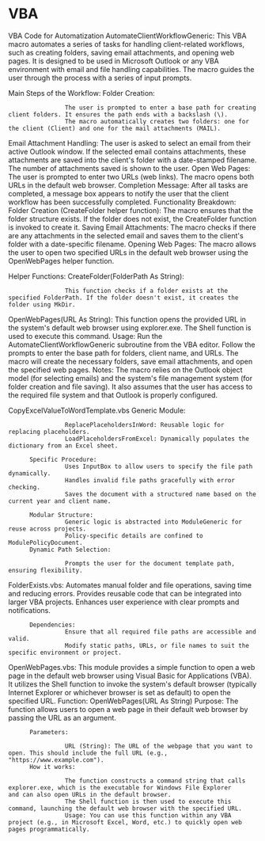 # VBA
VBA Code for Automatization
AutomateClientWorkflowGeneric: 
          This VBA macro automates a series of tasks for handling client-related workflows, such as creating folders, saving email                  attachments, and opening web pages. It is designed to be used in Microsoft Outlook or any VBA environment with email and file             handling capabilities. The macro guides the user through the process with a series of input prompts.

Main Steps of the Workflow:
          Folder Creation:

                    The user is prompted to enter a base path for creating client folders. It ensures the path ends with a backslash (\).
                    The macro automatically creates two folders: one for the client (Client) and one for the mail attachments (MAIL).
                    
Email Attachment Handling:
                    The user is asked to select an email from their active Outlook window.
                    If the selected email contains attachments, these attachments are saved into the client's folder with a date-stamped                      filename. The number of attachments saved is shown to the user.
Open Web Pages:
                    The user is prompted to enter two URLs (web links). The macro opens both URLs in the default web browser.
Completion Message:
                    After all tasks are completed, a message box appears to notify the user that the client workflow has been                                 successfully completed.
Functionality Breakdown:
                    Folder Creation (CreateFolder helper function):
                    The macro ensures that the folder structure exists. If the folder does not exist, the CreateFolder function is                            invoked to create it.
Saving Email Attachments:
                    The macro checks if there are any attachments in the selected email and saves them to the client's folder with a 
                    date-specific filename.
Opening Web Pages:
                    The macro allows the user to open two specified URLs in the default web browser using the OpenWebPages helper                             function.

Helper Functions:
                    CreateFolder(FolderPath As String):

                    This function checks if a folder exists at the specified FolderPath. If the folder doesn't exist, it creates the                          folder using MkDir.

OpenWebPages(URL As String):
                    This function opens the provided URL in the system's default web browser using explorer.exe. The Shell function is                        used to execute this command.
Usage:
                    Run the AutomateClientWorkflowGeneric subroutine from the VBA editor.
                    Follow the prompts to enter the base path for folders, client name, and URLs.
                    The macro will create the necessary folders, save email attachments, and open the specified web pages.
Notes:
                    The macro relies on the Outlook object model (for selecting emails) and the system's file management system (for                          folder creation and file saving).
                    It also assumes that the user has access to the required file system and that Outlook is properly configured.

CopyExcelValueToWordTemplate.vbs
          Generic Module:
          
                    ReplacePlaceholdersInWord: Reusable logic for replacing placeholders.
                    LoadPlaceholdersFromExcel: Dynamically populates the dictionary from an Excel sheet.
          
          Specific Procedure:
                    Uses InputBox to allow users to specify the file path dynamically.
                    Handles invalid file paths gracefully with error checking.
                    Saves the document with a structured name based on the current year and client name.
          
          Modular Structure:          
                    Generic logic is abstracted into ModuleGeneric for reuse across projects.
                    Policy-specific details are confined to ModulePolicyDocument.
          Dynamic Path Selection:
          
                    Prompts the user for the document template path, ensuring flexibility.

FolderExists.vbs:
          Automates manual folder and file operations, saving time and reducing errors.
          Provides reusable code that can be integrated into larger VBA projects.
          Enhances user experience with clear prompts and notifications.
          
          Dependencies:
                    Ensure that all required file paths are accessible and valid.
                    Modify static paths, URLs, or file names to suit the specific environment or project.

OpenWebPages.vbs:
          This module provides a simple function to open a web page in the default web browser using Visual Basic for Applications (VBA).           It utilizes the Shell function to invoke the system's default browser (typically Internet Explorer or whichever browser is               set as default) to open the specified URL. 
          Function: OpenWebPages(URL As String)
          Purpose: The function allows users to open a web page in their default web browser by passing the URL as an argument.

          Parameters:

                    URL (String): The URL of the webpage that you want to open. This should include the full URL (e.g.,                                       "https://www.example.com").
          How it works:

                    The function constructs a command string that calls explorer.exe, which is the executable for Windows File Explorer                       and can also open URLs in the default browser.
                    The Shell function is then used to execute this command, launching the default web browser with the specified URL.
                    Usage: You can use this function within any VBA project (e.g., in Microsoft Excel, Word, etc.) to quickly open web                        pages programmatically.
